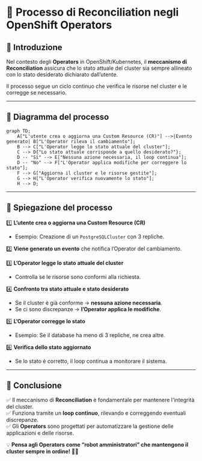 # 📌 Processo di Reconciliation negli OpenShift Operators

## 🔹 Introduzione
Nel contesto degli **Operators** in OpenShift/Kubernetes, il **meccanismo di Reconciliation** assicura che lo stato attuale del cluster sia sempre allineato con lo stato desiderato dichiarato dall’utente.

Il processo segue un ciclo continuo che verifica le risorse nel cluster e le corregge se necessario.

---

## 🔹 Diagramma del processo

```mermaid
graph TD;
    A["L'utente crea o aggiorna una Custom Resource (CR)"] -->|Evento generato| B["L'Operator rileva il cambiamento"];
    B --> C["L'Operator legge lo stato attuale del cluster"];
    C --> D{"Lo stato attuale corrisponde a quello desiderato?"};
    D -- "Sì" --> E["Nessuna azione necessaria, il loop continua"];
    D -- "No" --> F["L'Operator applica modifiche per correggere lo stato"];
    F --> G["Aggiorna il cluster e le risorse gestite"];
    G --> H["L'Operator verifica nuovamente lo stato"];
    H --> D;
```

---

## 🔹 Spiegazione del processo
1️⃣ **L’utente crea o aggiorna una Custom Resource (CR)**  
   - Esempio: Creazione di un `PostgreSQLCluster` con 3 repliche.  

2️⃣ **Viene generato un evento** che notifica l’Operator del cambiamento.

3️⃣ **L’Operator legge lo stato attuale del cluster**
   - Controlla se le risorse sono conformi alla richiesta.

4️⃣ **Confronto tra stato attuale e stato desiderato**
   - Se il cluster è già conforme → **nessuna azione necessaria**.
   - Se ci sono discrepanze → **l’Operator applica le modifiche**.

5️⃣ **L’Operator corregge lo stato**
   - Esempio: Se il database ha meno di 3 repliche, ne crea altre.

6️⃣ **Verifica dello stato aggiornato**
   - Se lo stato è corretto, il loop continua a monitorare il sistema.

---

## 🔹 Conclusione
✅ Il meccanismo di **Reconciliation** è fondamentale per mantenere l'integrità del cluster.  
✅ Funziona tramite un **loop continuo**, rilevando e correggendo eventuali discrepanze.  
✅ Gli **Operators** sono progettati per automatizzare la gestione delle applicazioni e delle risorse.  

💡 **Pensa agli Operators come “robot amministratori” che mantengono il cluster sempre in ordine!** 🤖🔧
